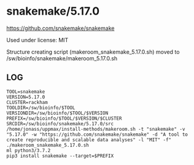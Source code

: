 snakemake/5.17.0
========================

<https://github.com/snakemake/snakemake>

Used under license:
MIT

Structure creating script (makeroom_snakemake_5.17.0.sh) moved to /sw/bioinfo/snakemake/makeroom_5.17.0.sh

LOG
---

    TOOL=snakemake
    VERSION=5.17.0
    CLUSTER=rackham
    TOOLDIR=/sw/bioinfo/$TOOL
    VERSIONDIR=/sw/bioinfo/$TOOL/$VERSION
    PREFIX=/sw/bioinfo/$TOOL/$VERSION/$CLUSTER
    SRCDIR=/sw/bioinfo/snakemake/5.17.0/src
    /home/jonass/uppmax/install-methods/makeroom.sh -t "snakemake" -v "5.17.0" -w "https://github.com/snakemake/snakemake" -d "A tool to create reproducible and scalable data analyses" -l "MIT" -f"
    ./makeroom_snakemake_5.17.0.sh
    ml python3/3.7.2
    pip3 install snakemake --target=$PREFIX
